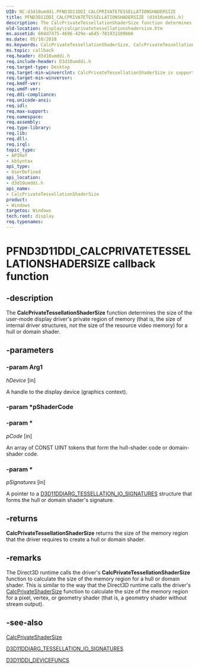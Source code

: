 ```yaml
---
UID: NC:d3d10umddi.PFND3D11DDI_CALCPRIVATETESSELLATIONSHADERSIZE
title: PFND3D11DDI_CALCPRIVATETESSELLATIONSHADERSIZE (d3d10umddi.h)
description: The CalcPrivateTessellationShaderSize function determines the size of the user-mode display driver's private region of memory (that is, the size of internal driver structures, not the size of the resource video memory) for a hull or domain shader.
old-location: display\calcprivatetessellationshadersize.htm
ms.assetid: 604d7475-4696-429e-a645-781931509bb6
ms.date: 05/10/2018
ms.keywords: CalcPrivateTessellationShaderSize, CalcPrivateTessellationShaderSize callback function [Display Devices], PFND3D11DDI_CALCPRIVATETESSELLATIONSHADERSIZE, PFND3D11DDI_CALCPRIVATETESSELLATIONSHADERSIZE callback, UserModeDisplayDriverDx11_Functions_a669f28f-b275-4265-b6ae-5c3526d81b46.xml, d3d10umddi/CalcPrivateTessellationShaderSize, display.calcprivatetessellationshadersize
ms.topic: callback
req.header: d3d10umddi.h
req.include-header: D3d10umddi.h
req.target-type: Desktop
req.target-min-winverclnt: CalcPrivateTessellationShaderSize is supported beginning with the Windows 7 operating system.
req.target-min-winversvr: 
req.kmdf-ver: 
req.umdf-ver: 
req.ddi-compliance: 
req.unicode-ansi: 
req.idl: 
req.max-support: 
req.namespace: 
req.assembly: 
req.type-library: 
req.lib: 
req.dll: 
req.irql: 
topic_type:
- APIRef
- kbSyntax
api_type:
- UserDefined
api_location:
- d3d10umddi.h
api_name:
- CalcPrivateTessellationShaderSize
product:
- Windows
targetos: Windows
tech.root: display
req.typenames: 
---
```


# PFND3D11DDI_CALCPRIVATETESSELLATIONSHADERSIZE callback function


## -description


The <b>CalcPrivateTessellationShaderSize</b> function determines the size of the user-mode display driver's private region of memory (that is, the size of internal driver structures, not the size of the resource video memory) for a hull or domain shader.


## -parameters




### -param Arg1

*hDevice* [in]

A handle to the display device (graphics context).

### -param *pShaderCode


### -param *

*pCode* [in]

 An array of CONST UINT tokens that form the hull-shader code or domain-shader code.

### -param *

*pSignatures* [in]

A pointer to a <a href="https://msdn.microsoft.com/library/windows/hardware/ff542105">D3D11DDIARG_TESSELLATION_IO_SIGNATURES</a> structure that forms the hull or domain shader's signature.


## -returns



<b>CalcPrivateTessellationShaderSize</b> returns the size of the memory region that the driver requires to create a hull or domain shader.




## -remarks



The Direct3D runtime calls the driver's <b>CalcPrivateTessellationShaderSize</b> function to calculate the size of the memory region for a hull or domain shader. This is similar to the way that the Direct3D runtime calls the driver's <a href="https://msdn.microsoft.com/76cdddb0-b927-4547-ae1d-f5105905633b">CalcPrivateShaderSize</a> function to calculate the size of the memory region for a pixel, vertex, or geometry shader (that is, a geometry shader without stream output).




## -see-also




<a href="https://msdn.microsoft.com/76cdddb0-b927-4547-ae1d-f5105905633b">CalcPrivateShaderSize</a>



<a href="https://msdn.microsoft.com/library/windows/hardware/ff542105">D3D11DDIARG_TESSELLATION_IO_SIGNATURES</a>



<a href="https://msdn.microsoft.com/library/windows/hardware/ff542141">D3D11DDI_DEVICEFUNCS</a>
 

 

